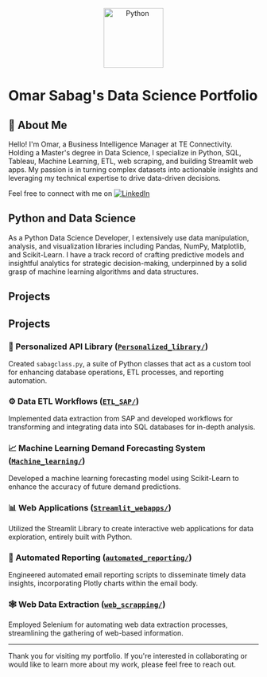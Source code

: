 <p align="center">
  <img alt="Python" src="https://upload.wikimedia.org/wikipedia/commons/c/c3/Python-logo-notext.svg" width="120" height="120" />
</p>

# Omar Sabag's Data Science Portfolio

##  :bust_in_silhouette: About Me

Hello! I'm Omar, a Business Intelligence Manager at TE Connectivity. Holding a Master's degree in Data Science, I specialize in Python, SQL, Tableau, Machine Learning, ETL, web scraping, and building Streamlit web apps. My passion is in turning complex datasets into actionable insights and leveraging my technical expertise to drive data-driven decisions.

Feel free to connect with me on [![LinkedIn](https://img.shields.io/badge/LinkedIn-%230077B5.svg?logo=linkedin&logoColor=white)](https://linkedin.com/in/omarsabag) 

## Python and Data Science

As a Python Data Science Developer, I extensively use data manipulation, analysis, and visualization libraries including Pandas, NumPy, Matplotlib, and Scikit-Learn. I have a track record of crafting predictive models and insightful analytics for strategic decision-making, underpinned by a solid grasp of machine learning algorithms and data structures.

## Projects


## Projects

   ### :snake: Personalized API Library ([`Personalized_library/`](https://github.com/ssabagg/my_portfolio/tree/main/Personalized_library))
   Created `sabagclass.py`, a suite of Python classes that act as a custom tool for enhancing database operations, ETL processes, and reporting automation. 

   ### :gear: Data ETL Workflows ([`ETL_SAP/`](https://github.com/ssabagg/my_portfolio/tree/main/ETL_SAP))
   Implemented data extraction from SAP and developed workflows for transforming and integrating data into SQL databases for in-depth analysis.

   ### :chart_with_upwards_trend: Machine Learning Demand Forecasting System ([`Machine_learning/`](https://github.com/ssabagg/my_portfolio/tree/main/Machine_learning))
   Developed a machine learning forecasting model using Scikit-Learn to enhance the accuracy of future demand predictions.

   ### :bar_chart: Web Applications ([`Streamlit_webapps/`](https://github.com/ssabagg/my_portfolio/tree/main/Streamlit_webapps))
   Utilized the Streamlit Library to create interactive web applications for data exploration, entirely built with Python.

   ### :envelope_with_arrow: Automated Reporting ([`automated_reporting/`](https://github.com/ssabagg/my_portfolio/tree/main/automated_reporting))
   Engineered automated email reporting scripts to disseminate timely data insights, incorporating Plotly charts within the email body.

   ### :spider_web: Web Data Extraction ([`web_scrapping/`](https://github.com/ssabagg/my_portfolio/tree/main/web_scrapping))
   Employed Selenium for automating web data extraction processes, streamlining the gathering of web-based information.

---

Thank you for visiting my portfolio. If you're interested in collaborating or would like to learn more about my work, please feel free to reach out.
